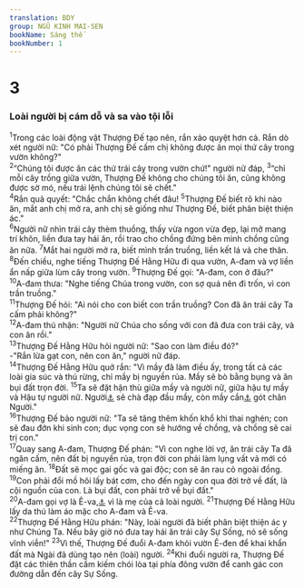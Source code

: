 ```yaml
---
translation: BDY
group: NGŨ KINH MAI-SEN
bookName: Sáng thế 
bookNumber: 1
---
```


<div class="title"><h1>3</h1><h3>Loài người bị cám dỗ và sa vào tội lỗi</h3></div>
<span class="verse sa_3_1"><sup>1</sup>Trong các loài động vật Thượng Đế tạo nên, rắn xảo quyệt hơn cả. Rắn dò xét người nữ: &#34;Có phải Thượng Đế cấm chị không được ăn mọi thứ cây trong vườn không?&#34;<br/></span>
<span class="verse sa_3_2"><sup>2</sup>“Chúng tôi được ăn các thứ trái cây trong vườn chứ!&#34; người nữ đáp, </span>
<span class="verse sa_3_3"><sup>3</sup>“chỉ  mỗi cây trồng giữa vườn, Thượng Đế không cho chúng tôi ăn, cũng không được sờ mó, nếu trái lệnh chúng tôi sẽ chết.&#34;<br/></span>
<span class="verse sa_3_4"><sup>4</sup>Rắn quả quyết: &#34;Chắc chắn không chết đâu! </span>
<span class="verse sa_3_5"><sup>5</sup>Thượng Đế biết rõ khi nào ăn, mắt anh chị mở ra, anh chị sẽ giống như Thượng Đế, biết phân biệt thiện ác.&#34;<br/></span>
<span class="verse sa_3_6"><sup>6</sup>Người nữ nhìn trái cây thèm thuồng, thấy vừa ngon vừa đẹp, lại mở mang trí khôn, liền đưa tay hái ăn, rồi trao cho chồng đứng bên mình chồng cũng ăn nữa. </span>
<span class="verse sa_3_7"><sup>7</sup>Mắt hai người mở ra, biết mình trần truồng, liền kết lá vả che thân.<br/></span>
<span class="verse sa_3_8"><sup>8</sup>Đến chiều, nghe tiếng Thượng Đế Hằng Hữu đi qua vườn, A-đam và vợ liền ẩn nấp giữa lùm cây trong vườn. </span>
<span class="verse sa_3_9"><sup>9</sup>Thượng Đế gọi: &#34;A-đam, con ở đâu?&#34;<br/></span>
<span class="verse sa_3_10"><sup>10</sup>A-đam thưa: &#34;Nghe tiếng Chúa trong vườn, con sợ quá nên đi trốn, vì con trần truồng.&#34;<br/></span>
<span class="verse sa_3_11"><sup>11</sup>Thượng Đế hỏi: &#34;Ai nói cho con biết con trần truồng? Con đã ăn trái cây Ta cấm phải không?&#34;<br/></span>
<span class="verse sa_3_12"><sup>12</sup>A-đam thú nhận: &#34;Người nữ Chúa cho sống với con đã đưa con trái cây, và con ăn rồi.&#34;<br/></span>
<span class="verse sa_3_13"><sup>13</sup>Thượng Đế Hằng Hữu hỏi người nữ: &#34;Sao con làm điều đó?&#34;<br/>-&#34;Rắn lừa gạt con, nên con ăn,&#34; người nữ đáp.<br/></span>
<span class="verse sa_3_14"><sup>14</sup>Thượng Đế Hằng Hữu quở rắn: &#34;Vì mầy đã làm điều ấy, trong tất cả các loài gia súc và thú rừng, chỉ mầy bị nguyền rủa. Mầy sẽ bò bằng bụng và ăn bụi đất trọn đời. </span>
<span class="verse sa_3_15"><sup>15</sup>Ta sẽ đặt hận thù giữa mầy và người nữ, giữa hậu tự mầy và Hậu tự người nữ. Người<a href="#" data-toggle="tooltip" data-placement="bottom" title="Hậu tự người nữ">⚓</a> sẽ chà đạp đầu mầy, còn mầy cắn<a href="#" data-toggle="tooltip" data-placement="bottom" title="Nt đánh">⚓</a> gót chân Người.&#34;<br/></span>
<span class="verse sa_3_16"><sup>16</sup>Thượng Đế bảo người nữ: &#34;Ta sẽ tăng thêm khốn khổ khi thai nghén; con sẽ đau đớn khi sinh con; dục vọng con sẽ hướng về chồng, và chồng sẽ cai trị con.&#34;<br/></span>
<span class="verse sa_3_17"><sup>17</sup>Quay sang A-đam, Thượng Đế phán: &#34;Vì con nghe lời vợ, ăn trái cây Ta đã ngăn cấm, nên đất bị nguyền rủa, trọn đời con phải làm lụng vất vả mới có miếng ăn. </span>
<span class="verse sa_3_18"><sup>18</sup>Đất sẽ mọc gai gốc và gai độc; con sẽ ăn rau cỏ ngoài đồng. </span>
<span class="verse sa_3_19"><sup>19</sup>Con phải đổi mồ hôi lấy bát cơm, cho đến ngày con qua đời trở về đất, là cội nguồn của con. Là bụi đất, con phải trở về bụi đất.&#34;<br/></span>
<span class="verse sa_3_20"><sup>20</sup>A-đam gọi vợ là Ê-va,<a href="#" data-toggle="tooltip" data-placement="bottom" title="Ê-va nghĩa là sống">⚓</a> vì là mẹ của cả loài người. </span>
<span class="verse sa_3_21"><sup>21</sup>Thượng Đế Hằng Hữu lấy da thú làm áo mặc cho A-đam và Ê-va.<br/></span>
<span class="verse sa_3_22"><sup>22</sup>Thượng Đế Hằng Hữu phán: &#34;Này, loài người đã biết phân biệt thiện ác y như Chúng Ta. Nếu bây giờ nó đưa tay hái ăn trái cây Sự Sống, nó sẽ sống vĩnh viễn!&#34; </span>
<span class="verse sa_3_23"><sup>23</sup>Vì thế, Thượng Đế đuổi A-đam khỏi vườn Ê-đen để khai khẩn đất mà Ngài đã dùng tạo nên (loài) người. </span>
<span class="verse sa_3_24"><sup>24</sup>Khi đuổi người ra, Thượng Đế đặt các thiên thần cầm kiếm chói lòa tại phía đông vườn để canh gác con đường dẫn đến cây Sự Sống.</span>

